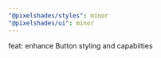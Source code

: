 ```yaml
---
"@pixelshades/styles": minor
"@pixelshades/ui": minor
---
```


feat: enhance Button styling and capabilties

